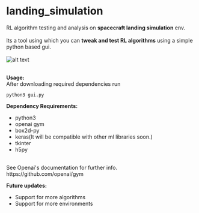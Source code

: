 # landing_simulation
RL algorithm testing and analysis on **spacecraft landing simulation** env.<br/><br/>
Its a tool using which you can **tweak and test RL algorithms** using a simple python based gui.<br/><br/>
![alt text](https://github.com/Sagar9785/landing_simulation/blob/master/pics/gui.png)<br/><br/>

**Usage:**<br/>
After downloading required dependencies run 
```
python3 gui.py
```
**Dependency Requirements:**

* python3
* openai gym
* box2d-py
* keras(It will be compatible with other ml libraries soon.)
* tkinter
* h5py
<br/>
See Openai's documentation for further info.<br/>
https://github.com/openai/gym<br/>

**Future updates:**

* Support for more algorithms
* Support for more environments

 


